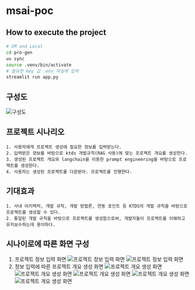 # msai-poc

## How to execute the project
``` bash
# VM and Local
cd pro-gen
uv sync
source .venv/bin/activate
# 필요한 key 값 .env 파일에 입력
streamlit run app.py
```

## 구성도
![구성도](./img/스크린샷%202025-07-24%20오전%209.28.27.png)

## 프로젝트 시나리오
```
1. 사용자에게 프로젝트 생성에 필요한 정보를 입력받는다.
2. 입력받은 정보를 바탕으로 ktds 개발규칙(RAG 사용)에 맞는 프로젝트 개요를 생성한다.
3. 생성된 프로젝트 개요와 langchain을 이용한 prompt engineering을 바탕으로 프로젝트를 생성한다.
4. 사용자는 생성된 프로젝트를 다운받아. 프로젝트를 진행한다.
```
## 기대효과
```
1. 사내 아키텍처, 개발 규칙, 개발 방법론, 연동 포인트 등 KTDS의 개발 규칙을 바탕으로 프로젝트를 생성할 수 있다.
2. 통일된 개발 규칙을 바탕으로 프로젝트를 생성함으로써, 개발자들이 프로젝트를 이해하고 유지보수하는데 용이하다.
```
## 시나이로에 따른 화면 구성
1. 프로젝트 정보 입력 화면
![프로젝트 정보 입력 화면](./img/스크린샷%202025-07-24%2001.png)
![프로젝트 정보 입력 화면](./img/스크린샷%202025-07-24%2002.png)
2. 정보 입력에 따른 프로젝트 개요 생성 화면
![프로젝트 개요 생성 화면](./img/스크린샷%202025-07-24%2003.png)
![프로젝트 개요 생성 화면](./img/스크린샷%202025-07-24%2004.png)
![프로젝트 개요 생성 화면](./img/스크린샷%202025-07-24%2005.png)
![프로젝트 개요 생성 화면](./img/스크린샷%202025-07-24%2006.png)
![프로젝트 개요 생성 화면](./img/스크린샷%202025-07-24%2007.png)

